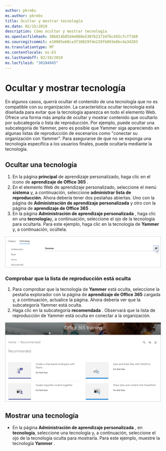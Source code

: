 ```yaml
---
author: pkrebs
ms.author: pkrebs
title: Ocultar y mostrar tecnología
ms.date: 02/15/2019
description: Cómo ocultar y mostrar tecnología
ms.openlocfilehash: 38b814b85d4e060e5387b2173476c455cfcf7160
ms.sourcegitcommit: e10085e60ca3f38029fde229fb093e6bc4a34203
ms.translationtype: MT
ms.contentlocale: es-ES
ms.lasthandoff: 02/19/2019
ms.locfileid: "30104045"
---
```

# <a name="hide-and-show-technology"></a>Ocultar y mostrar tecnología

En algunos casos, querrá ocultar el contenido de una tecnología que no es compatible con su organización. La característica ocultar tecnología está diseñada para evitar que la tecnología aparezca en todo el elemento Web. Ofrece una forma más amplia de ocultar y mostrar contenido que ocultarlo por subcategoría o lista de reproducción. Por ejemplo, puede ocultar una subcategoría de Yammer, pero es posible que Yammer siga apareciendo en algunas listas de reproducción de escenarios como "conectar su organización con Yammer". Para asegurarse de que no se exponga una tecnología específica a los usuarios finales, puede ocultarla mediante la tecnología. 

## <a name="hide-a-technology"></a>Ocultar una tecnología

1. En la página **principal** de aprendizaje personalizado, haga clic en el icono de **aprendizaje de Office 365** .
2. En el elemento Web de aprendizaje personalizado, seleccione el menú **sistema** y, a continuación, seleccione **administrar lista de reproducción**. Ahora debería tener dos pestañas abiertas. Uno con la página de **Administración de aprendizaje personalizada** y otro con la página de **aprendizaje de Office 365** . 
3. En la página **Administración de aprendizaje personalizada** , haga clic en una **tecnología**y, a continuación, seleccione el ojo de la tecnología para ocultarla. Para este ejemplo, haga clic en la tecnología de **Yammer** y, a continuación, ocúltela.  

![CG-hidetech. png](media/cg-hidetech.png)

### <a name="verify-the-playlist-is-hidden"></a>Comprobar que la lista de reproducción está oculta
1. Para comprobar que la tecnología de **Yammer** está oculta, seleccione la pestaña explorador con la página de **aprendizaje de Office 365** cargada y, a continuación, actualice la página. Ahora debería ver que la subcategoría Yammer está oculta. 
2. Haga clic en la subcategoría **recomendada** . Observará que la lista de reproducción de Yammer está oculta en conectar a la organización. 

![CG-hidetechrefresh. png](media/cg-hidetechrefresh.png)

## <a name="unhide-a-technology"></a>Mostrar una tecnología

- En la página **Administración de aprendizaje personalizada** , en **tecnología**, seleccione una tecnología y, a continuación, seleccione el ojo de la tecnología oculta para mostrarla. Para este ejemplo, muestre la tecnología **Yammer** . 